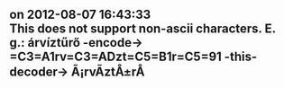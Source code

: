 *[]()* on 2012-08-07 16:43:33  
This does not support non-ascii characters.
E. g.:
árvíztűrő -encode-> =C3=A1rv=C3=ADzt=C5=B1r=C5=91 -this-decoder-> Ã¡rvÃ­ztÅ±rÅ
---------------------------------------
